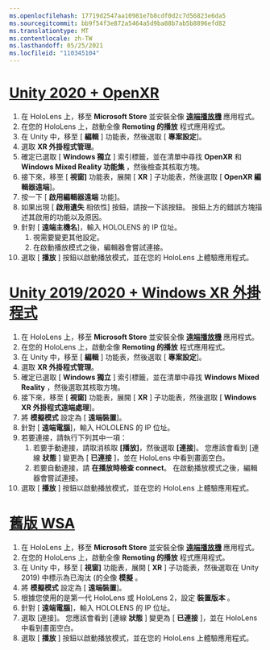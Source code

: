 ```yaml
---
ms.openlocfilehash: 17719d2547aa10981e7b8cdf0d2c7d56823e6da5
ms.sourcegitcommit: bb9f54f3e872a5464a5d9ba88b7ab5b8896efd82
ms.translationtype: MT
ms.contentlocale: zh-TW
ms.lasthandoff: 05/25/2021
ms.locfileid: "110345104"
---
```

# <a name="unity-2020--openxr"></a>[Unity 2020 + OpenXR](#tab/openxr)

1. 在 HoloLens 上，移至 **Microsoft Store** 並安裝全像 **[遠端播放機](https://www.microsoft.com/store/p/holographic-remoting-player/9nblggh4sv40)** 應用程式。
1. 在您的 HoloLens 上，啟動全像 **Remoting 的播放** 程式應用程式。
1. 在 Unity 中，移至 [ **編輯** ] 功能表，然後選取 [ **專案設定**]。
1. 選取 **XR 外掛程式管理**。
1. 確定已選取 [ **Windows 獨立** ] 索引標籤，並在清單中尋找 **OpenXR** 和 **Windows Mixed Reality 功能集** ，然後檢查其核取方塊。
1. 接下來，移至 [ **視窗]** 功能表，展開 [ **XR** ] 子功能表，然後選取 [ **OpenXR 編輯器遠端**]。
1. 按一下 [ **啟用編輯器遠端** 功能]。
1. 如果出現 [ **啟用遺失** 相依性] 按鈕，請按一下該按鈕。 按鈕上方的錯誤方塊描述其啟用的功能以及原因。
1. 針對 [ **遠端主機名**]，輸入 HOLOLENS 的 IP 位址。
   1. 視需要變更其他設定。
   1. 在啟動播放模式之後，編輯器會嘗試連接。
1. 選取 [ **播放** ] 按鈕以啟動播放模式，並在您的 HoloLens 上體驗應用程式。

# <a name="unity-20192020--windows-xr-plugin"></a>[Unity 2019/2020 + Windows XR 外掛程式](#tab/winxr)

1. 在 HoloLens 上，移至 **Microsoft Store** 並安裝全像 **[遠端播放機](https://www.microsoft.com/store/p/holographic-remoting-player/9nblggh4sv40)** 應用程式。
1. 在您的 HoloLens 上，啟動全像 **Remoting 的播放** 程式應用程式。
1. 在 Unity 中，移至 [ **編輯** ] 功能表，然後選取 [ **專案設定**]。
1. 選取 **XR 外掛程式管理**。
1. 確定已選取 [ **Windows 獨立** ] 索引標籤，並在清單中尋找 **Windows Mixed Reality** ，然後選取其核取方塊。
1. 接下來，移至 [ **視窗]** 功能表，展開 [ **XR** ] 子功能表，然後選取 [ **Windows XR 外掛程式遠端處理**]。
1. 將 **模擬模式** 設定為 [ **遠端裝置**]。
1. 針對 [ **遠端電腦**]，輸入 HOLOLENS 的 IP 位址。
1. 若要連接，請執行下列其中一項：
   1. 若要手動連接，請取消核取 **[播放]**，然後選取 **[連接**]。 您應該會看到 [連線 **狀態** ] 變更為 [ **已連接** ]，並在 HoloLens 中看到畫面空白。
   1. 若要自動連接，請 **在播放時檢查 connect**。 在啟動播放模式之後，編輯器會嘗試連接。
1. 選取 [ **播放** ] 按鈕以啟動播放模式，並在您的 HoloLens 上體驗應用程式。

# <a name="legacy-wsa"></a>[舊版 WSA](#tab/wsa)

1. 在 HoloLens 上，移至 **Microsoft Store** 並安裝全像 **[遠端播放機](https://www.microsoft.com/store/p/holographic-remoting-player/9nblggh4sv40)** 應用程式。
1. 在您的 HoloLens 上，啟動全像 **Remoting 的播放** 程式應用程式。
1. 在 Unity 中，移至 [ **視窗]** 功能表，展開 [ **XR** ] 子功能表，然後選取在 Unity 2019) 中標示為已淘汰 (的全像 **模擬** 。
1. 將 **模擬模式** 設定為 [ **遠端裝置**]。
1. 根據您使用的是第一代 HoloLens 或 HoloLens 2，設定 **裝置版本** 。
1. 針對 [ **遠端電腦**]，輸入 HOLOLENS 的 IP 位址。
1. 選取 [連接]。 您應該會看到 [連線 **狀態** ] 變更為 [ **已連接** ]，並在 HoloLens 中看到畫面空白。
1. 選取 [ **播放** ] 按鈕以啟動播放模式，並在您的 HoloLens 上體驗應用程式。
